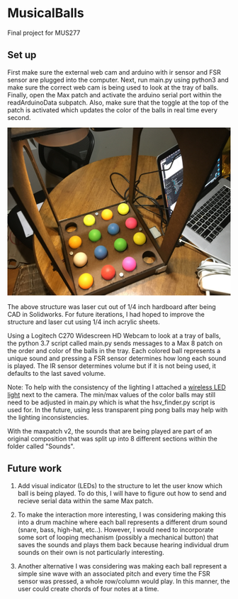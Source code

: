 # MusicalBalls
Final project for MUS277

## Set up
First make sure the external web cam and arduino with ir sensor and FSR sensor are plugged into the computer. Next, run main.py using python3 and make sure the correct web cam is being used to look at the tray of balls. Finally, open the Max patch and activate the arduino serial port within the readArduinoData subpatch. Also, make sure that the toggle at the top of the patch is activated which updates the color of the balls in real time every second. 

![Alt text](images/structure_v1.JPG?raw=true "Structure v1")

The above structure was laser cut out of 1/4 inch hardboard after being CAD in Solidworks. For future iterations, I had hoped to improve the structure and laser cut using 1/4 inch acrylic sheets. 

Using a Logitech C270 Widescreen HD Webcam to look at a tray of balls, the python 3.7 script called main.py sends messages to a Max 8 patch on the order and color of the balls in the tray. Each colored ball represents a unique sound and pressing a FSR sensor determines how long each sound is played. The IR sensor determines volume but if it is not being used, it defaults to the last saved volume. 

Note: To help with the consistency of the lighting I attached a [wireless LED light](https://www.amazon.com/gp/product/B073WK7CFN/ref=ppx_yo_dt_b_asin_title_o00_s00?ie=UTF8&psc=1) next to the camera. The min/max values of the color balls may still need to be adjusted in main.py which is what the hsv_finder.py script is used for. In the future, using less transparent ping pong balls may help with the lighting inconsistencies. 

With the maxpatch v2, the sounds that are being played are part of an original composition that was split up into 8 different sections within the folder called "Sounds". 

## Future work
1. Add visual indicator (LEDs) to the structure to let the user know which ball is being played. To do this, I will have to figure out how to send and recieve serial data within the same Max patch. 

2. To make the interaction more interesting, I was considering making this into a drum machine where each ball represents a different drum sound (snare, bass, high-hat, etc..). However, I would need to incorporate some sort of looping mechanism (possibly a mechanical button) that saves the sounds and plays them back because hearing individual drum sounds on their own is not particularly interesting. 

3. Another alternative I was considering was making each ball represent a simple sine wave with an associated pitch and every time the FSR sensor was pressed, a whole row/column would play. In this manner, the user could create chords of four notes at a time. 